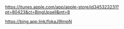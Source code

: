 https://itunes.apple.com/app/apple-store/id345323231?pt=80423&ct=BingUpsell&mt=8



https://bing.app.link/fokaJ9ImpN

